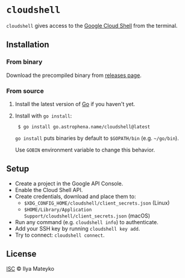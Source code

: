 # `cloudshell`

`cloudshell` gives access to the [Google Cloud Shell] from the terminal.

## Installation

### From binary

Download the precompiled binary from [releases page].

### From source

1. Install the latest version of [Go] if you haven't yet.

2. Install with `go install`:

        $ go install go.astrophena.name/cloudshell@latest

   `go install` puts binaries by default to `$GOPATH/bin` (e.g.
   `~/go/bin`).

   Use `GOBIN` environment variable to change this behavior.

## Setup

* Create a project in the Google API Console.
* Enable the Cloud Shell API.
* Create credentials, download and place them to:
  * `$XDG_CONFIG_HOME/cloudshell/client_secrets.json` (Linux)
  * `$HOME/Library/Application Support/cloudshell/client_secrets.json` (macOS)
* Run any command (e.g. `cloudshell info`) to authenticate.
* Add your SSH key by running `cloudshell key add`.
* Try to connect: `cloudshell connect`.

## License

[ISC](LICENSE.md) © Ilya Mateyko

[Google Cloud Shell]: https://cloud.google.com/shell/
[releases page]: https://github.com/astrophena/cloudshell/releases
[Go]: https://golang.org/dl
